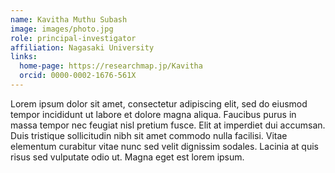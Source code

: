 ```yaml
---
name: Kavitha Muthu Subash
image: images/photo.jpg
role: principal-investigator
affiliation: Nagasaki University
links:
  home-page: https://researchmap.jp/Kavitha
  orcid: 0000-0002-1676-561X
---
```


Lorem ipsum dolor sit amet, consectetur adipiscing elit, sed do eiusmod tempor incididunt ut labore et dolore magna aliqua.
Faucibus purus in massa tempor nec feugiat nisl pretium fusce.
Elit at imperdiet dui accumsan.
Duis tristique sollicitudin nibh sit amet commodo nulla facilisi.
Vitae elementum curabitur vitae nunc sed velit dignissim sodales.
Lacinia at quis risus sed vulputate odio ut.
Magna eget est lorem ipsum.
